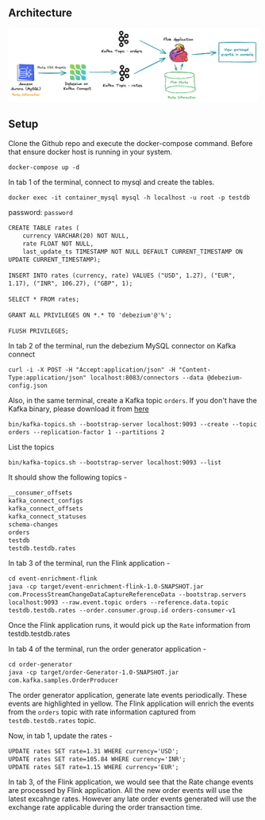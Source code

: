 
## Architecture

![Change Data Capture of reference data (rates) to enrich orders](event-enrichment-flink/src/main/resources/arch.png)

## Setup

Clone the Github repo and execute the docker-compose command. Before that ensure docker host is running in your system.  


    docker-compose up -d



In tab 1 of the terminal, connect to mysql and create the tables.  


    docker exec -it container_mysql mysql -h localhost -u root -p testdb


password: `password`


    CREATE TABLE rates (
        currency VARCHAR(20) NOT NULL, 
        rate FLOAT NOT NULL, 
        last_update_ts TIMESTAMP NOT NULL DEFAULT CURRENT_TIMESTAMP ON UPDATE CURRENT_TIMESTAMP);

    INSERT INTO rates (currency, rate) VALUES ("USD", 1.27), ("EUR", 1.17), ("INR", 106.27), ("GBP", 1);
    
    SELECT * FROM rates;

    GRANT ALL PRIVILEGES ON *.* TO 'debezium'@'%';

    FLUSH PRIVILEGES;

In tab 2 of the terminal, run the debezium MySQL connector on Kafka connect


    curl -i -X POST -H "Accept:application/json" -H "Content-Type:application/json" localhost:8083/connectors --data @debezium-config.json


Also, in the same terminal, create a Kafka topic `orders`. If you don't have the Kafka binary, please download it from [here](https://kafka.apache.org/downloads)  


    bin/kafka-topics.sh --bootstrap-server localhost:9093 --create --topic orders --replication-factor 1 --partitions 2


List the topics  


    bin/kafka-topics.sh --bootstrap-server localhost:9093 --list

    
It should show the following topics -  


    __consumer_offsets  
    kafka_connect_configs  
    kafka_connect_offsets  
    kafka_connect_statuses  
    schema-changes
    orders
    testdb  
    testdb.testdb.rates

    

In tab 3 of the terminal, run the Flink application -  
    
    cd event-enrichment-flink
    java -cp target/event-enrichment-flink-1.0-SNAPSHOT.jar com.ProcessStreamChangeDataCaptureReferenceData --bootstrap.servers localhost:9093 --raw.event.topic orders --reference.data.topic testdb.testdb.rates --order.consumer.group.id orders-consumer-v1


Once the Flink application runs, it would pick up the `Rate` information from testdb.testdb.rates

In tab 4 of the terminal, run the order generator application -  

    cd order-generator
    java -cp target/order-Generator-1.0-SNAPSHOT.jar com.kafka.samples.OrderProducer


The order generator application, generate late events periodically. These events are highlighted in yellow.
The Flink application will enrich the events from the `orders` topic with rate information captured from `testdb.testdb.rates` topic.

Now, in tab 1, update the rates - 


    UPDATE rates SET rate=1.31 WHERE currency='USD';
    UPDATE rates SET rate=105.84 WHERE currency='INR';
    UPDATE rates SET rate=1.15 WHERE currency='EUR';


In tab 3, of the Flink application, we would see that the Rate change events are processed by Flink application. All the new order events will use the latest excahnge rates. However any late order events generated will use the exchange rate applicable during the order transaction time.
